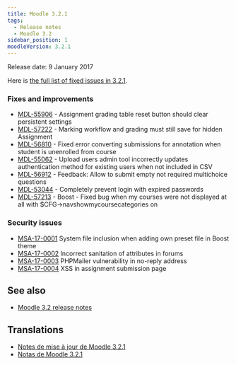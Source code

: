 ```yaml
---
title: Moodle 3.2.1
tags:
  - Release notes
  - Moodle 3.2
sidebar_position: 1
moodleVersion: 3.2.1
---
```

Release date: 9 January 2017

Here is [the full list of fixed issues in 3.2.1](https://tracker.moodle.org/secure/IssueNavigator!executeAdvanced.jspa?jqlQuery=project+%3D+mdl+AND+resolution+%3D+fixed+AND+fixVersion+in+%28%223.2.1%22%29+ORDER+BY+priority+DESC&runQuery=true&clear=true).

### Fixes and improvements

- [MDL-55906](https://tracker.moodle.org/browse/MDL-55906) - Assignment grading table reset button should clear persistent settings
- [MDL-57222](https://tracker.moodle.org/browse/MDL-57222) - Marking workflow and grading must still save for hidden Assignment
- [MDL-56810](https://tracker.moodle.org/browse/MDL-56810) - Fixed error converting submissions for annotation when student is unenrolled from course
- [MDL-55062](https://tracker.moodle.org/browse/MDL-55062) - Upload users admin tool incorrectly updates authentication method for existing users when not included in CSV
- [MDL-56912](https://tracker.moodle.org/browse/MDL-56912) - Feedback: Allow to submit empty not required multichoice questions
- [MDL-53044](https://tracker.moodle.org/browse/MDL-53044) - Completely prevent login with expired passwords
- [MDL-57213](https://tracker.moodle.org/browse/MDL-57213) - Boost - Fixed bug when my courses were not displayed at all with $CFG->navshowmycoursecategories on

### Security issues

- [MSA-17-0001](https://moodle.org/mod/forum/discuss.php?d=345911) System file inclusion when adding own preset file in Boost theme
- [MSA-17-0002](https://moodle.org/mod/forum/discuss.php?d=345912) Incorrect sanitation of attributes in forums
- [MSA-17-0003](https://moodle.org/mod/forum/discuss.php?d=345914) PHPMailer vulnerability in no-reply address
- [MSA-17-0004](https://moodle.org/mod/forum/discuss.php?d=345915) XSS in assignment submission page

## See also

- [Moodle 3.2 release notes](/general/releases/3.2)

## Translations

- [Notes de mise à jour de Moodle 3.2.1](https://docs.moodle.org/fr/Notes_de_mise_à_jour_de_Moodle_3.2.1)
- [Notas de Moodle 3.2.1](https://docs.moodle.org/es/Notas_de_Moodle_3.2.1)
